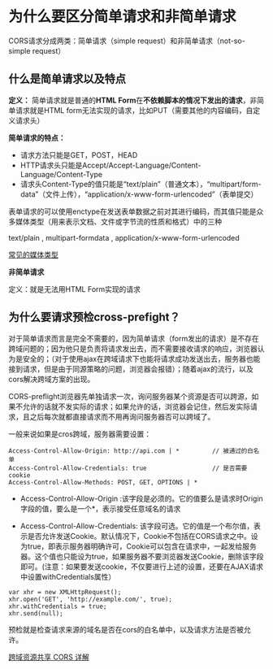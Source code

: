 # 为什么要区分简单请求和非简单请求

CORS请求分成两类：简单请求（simple request）和非简单请求（not-so-simple request）

## 什么是简单请求以及特点

**定义：** 简单请求就是普通的**HTML Form**在**不依赖脚本的情况下发出的请求**，非简单请求就是HTML form无法实现的请求，比如PUT（需要其他的内容编码，自定义请求头）

**简单请求的特点：**

- 请求方法只能是GET，POST，HEAD
- HTTP请求头只能是Accept/Accept-Language/Content-Language/Content-Type
- 请求头Content-Type的值只能是“text/plain”（普通文本），“multipart/form-data”（文件上传），“application/x-www-form-urlencoded”（表单提交）

表单请求的可以使用enctype在发送表单数据之前对其进行编码，而其值只能是众多媒体类型（用来表示文档、文件或字节流的性质和格式）中的三种

text/plain , multipart-formdata , application/x-www-form-urlencoded

[常见的媒体类型](https://developer.mozilla.org/zh-CN/docs/Web/HTTP/Basics_of_HTTP/MIME_types)

**非简单请求**

定义：就是无法用HTML Form实现的请求

## 为什么要请求预检cross-prefight？

对于简单请求而言是完全不需要的，因为简单请求（form发出的请求）是不存在跨域问题的；因为他只是负责将请求发出去，而不需要接收请求的响应，浏览器认为是安全的；（对于使用ajax在跨域请求下也能将请求成功发送出去，服务器也能接到请求，但是由于同源策略的问题，浏览器会报错）；随着ajax的流行，以及cors解决跨域方案的出现。

CORS-preflight浏览器先单独请求一次，询问服务器某个资源是否可以跨源，如果不允许的话就不发实际的请求；如果允许的话，浏览器会记住，然后发实际请求，且之后每次就都直接请求而不用再询问服务器否可以跨域了。

一般来说如果是cros跨域，服务器需要设置：

```
Access-Control-Allow-Origin: http://api.com | *         // 被通过的白名单
Access-Control-Allow-Credentials: true                  // 是否需要cookie
Access-Control-Allow-Methods: POST, GET, OPTIONS | *
```
- Access-Control-Allow-Origin :该字段是必须的。它的值要么是请求时Origin字段的值，要么是一个*，表示接受任意域名的请求

- Access-Control-Allow-Credentials: 该字段可选。它的值是一个布尔值，表示是否允许发送Cookie。默认情况下，Cookie不包括在CORS请求之中。设为true，即表示服务器明确许可，Cookie可以包含在请求中，一起发给服务器。这个值也只能设为true，如果服务器不要浏览器发送Cookie，删除该字段即可。(注意：如果要发送cookie，不仅要进行上述的设置，还要在AJAX请求中设置withCredentials属性）

```
var xhr = new XMLHttpRequest();
xhr.open('GET', 'http://example.com/', true);
xhr.withCredentials = true;
xhr.send(null);
```

预检就是检查请求来源的域名是否在cors的白名单中，以及请求方法是否被允许。

[跨域资源共享 CORS 详解](https://www.ruanyifeng.com/blog/2016/04/cors.html)
